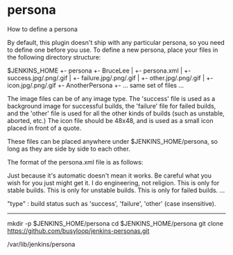 persona
=======

How to define a persona

By default, this plugin doesn't ship with any particular persona, so you need to define one before you use. To define a new persona, place your files in the following directory structure:

$JENKINS_HOME
+- persona
   +- BruceLee
   |  +- persona.xml
   |  +- success.jpg/.png/.gif
   |  +- failure.jpg/.png/.gif
   |  +- other.jpg/.png/.gif
   |  +- icon.jpg/.png/.gif
   +- AnotherPersona
      +- ... same set of files ...

The image files can be of any image type. The 'success' file is used as a background image for successful builds, the 'failure' file for failed builds, and the 'other' file is used for all the other kinds of builds (such as unstable, aborted, etc.) The icon file should be 48x48, and is used as a small icon placed in front of a quote.

These files can be placed anywhere under $JENKINS_HOME/persona, so long as they are side by side to each other.

The format of the persona.xml file is as follows:

<persona id='djb' displayName='Daniel J. Bernstein'>
  <quote>Just because it's automatic doesn't mean it works.</quote>
  <quote>Be careful what you wish for you just might get it.</quote>
  <quote>I do engineering, not religion.</quote>
  <quote type="success">This is only for stable builds.</quote>
  <quote type="failure">This is only for unstable builds.</quote>
  <quote type="other">This is only for failed builds.</quote>  ...
</persona>

"type" : build status such as 'success', 'failure', 'other' (case insensitive).


---------------------
mkdir -p $JENKINS_HOME/persona
cd $JENKINS_HOME/persona
git clone https://github.com/busyloop/jenkins-personas.git

/var/lib/jenkins/persona

